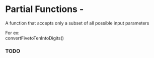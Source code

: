 # Partial Functions - 

A function that accepts only a subset of all possible input parameters  

For ex:  
convertFivetoTenIntoDigits()  

### TODO     

